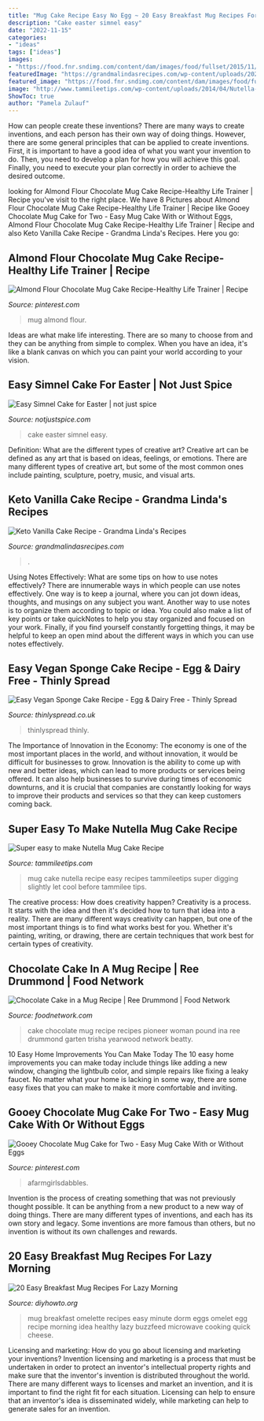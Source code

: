 ```yaml
---
title: "Mug Cake Recipe Easy No Egg ~ 20 Easy Breakfast Mug Recipes For Lazy Morning"
description: "Cake easter simnel easy"
date: "2022-11-15"
categories:
- "ideas"
tags: ["ideas"]
images:
- "https://food.fnr.sndimg.com/content/dam/images/food/fullset/2015/11/5/0/WU1201H_Chocolate-Cake-in-a-Mug_s3x4.jpg.rend.hgtvcom.826.620.suffix/1485881173533.jpeg"
featuredImage: "https://grandmalindasrecipes.com/wp-content/uploads/2020/05/Keto-Vanilla-Cake-Recipe.jpg"
featured_image: "https://food.fnr.sndimg.com/content/dam/images/food/fullset/2015/11/5/0/WU1201H_Chocolate-Cake-in-a-Mug_s3x4.jpg.rend.hgtvcom.826.620.suffix/1485881173533.jpeg"
image: "http://www.tammileetips.com/wp-content/uploads/2014/04/Nutella-Mug-Cake-Recipe-Tammilee-Tips.png"
ShowToc: true
author: "Pamela Zulauf"
---
```



How can people create these inventions?
There are many ways to create inventions, and each person has their own way of doing things. However, there are some general principles that can be applied to create inventions. First, it is important to have a good idea of what you want your invention to do. Then, you need to develop a plan for how you will achieve this goal. Finally, you need to execute your plan correctly in order to achieve the desired outcome.

	

		
looking for Almond Flour Chocolate Mug Cake Recipe-Healthy Life Trainer | Recipe you've visit to the right place. We have 8 Pictures about Almond Flour Chocolate Mug Cake Recipe-Healthy Life Trainer | Recipe like Gooey Chocolate Mug Cake for Two - Easy Mug Cake With or Without Eggs, Almond Flour Chocolate Mug Cake Recipe-Healthy Life Trainer | Recipe and also Keto Vanilla Cake Recipe - Grandma Linda&#039;s Recipes. Here you go:
		
    
## Almond Flour Chocolate Mug Cake Recipe-Healthy Life Trainer | Recipe

<img loading=lazy src="https://i.pinimg.com/736x/d5/01/88/d501888d8c263d1ab65326fe90c1434c.jpg" onerror="this.onerror=null;this.src='https://tse1.mm.bing.net/th?id=OIP.ALjdCdD7NyCL8uVUC_M7awHaFj&amp;pid=15.1';" alt="Almond Flour Chocolate Mug Cake Recipe-Healthy Life Trainer | Recipe">

_Source: pinterest.com_

>mug almond flour. 

	

Ideas are what make life interesting. There are so many to choose from and they can be anything from simple to complex. When you have an idea, it's like a blank canvas on which you can paint your world according to your vision.

    
## Easy Simnel Cake For Easter | Not Just Spice

<img loading=lazy src="https://i0.wp.com/notjustspice.com/wp-content/uploads/2019/04/Easy-Simnel-Cake-for-Easter-1.jpg?fit=641%2C850&amp;ssl=1" onerror="this.onerror=null;this.src='https://tse4.mm.bing.net/th?id=OIP.rCRn8gNv2jxmZFN5f5zyQgHaJ0&amp;pid=15.1';" alt="Easy Simnel Cake for Easter | not just spice">

_Source: notjustspice.com_

>cake easter simnel easy. 

	

Definition: What are the different types of creative art?
Creative art can be defined as any art that is based on ideas, feelings, or emotions. There are many different types of creative art, but some of the most common ones include painting, sculpture, poetry, music, and visual arts.

    
## Keto Vanilla Cake Recipe - Grandma Linda&#039;s Recipes

<img loading=lazy src="https://grandmalindasrecipes.com/wp-content/uploads/2020/05/Keto-Vanilla-Cake-Recipe.jpg" onerror="this.onerror=null;this.src='https://tse2.mm.bing.net/th?id=OIP.EoeY4W6WmomrNdt-oa3KrAHaLH&amp;pid=15.1';" alt="Keto Vanilla Cake Recipe - Grandma Linda&#039;s Recipes">

_Source: grandmalindasrecipes.com_

>. 

	

Using Notes Effectively: What are some tips on how to use notes effectively?
There are innumerable ways in which people can use notes effectively. One way is to keep a journal, where you can jot down ideas, thoughts, and musings on any subject you want. Another way to use notes is to organize them according to topic or idea. You could also make a list of key points or take quickNotes to help you stay organized and focused on your work. Finally, if you find yourself constantly forgetting things, it may be helpful to keep an open mind about the different ways in which you can use notes effectively.

    
## Easy Vegan Sponge Cake Recipe - Egg &amp; Dairy Free - Thinly Spread

<img loading=lazy src="https://thinlyspread.co.uk/wp-content/uploads/2020/07/Dairy-Free-Sponge-Cake.jpg" onerror="this.onerror=null;this.src='https://tse1.mm.bing.net/th?id=OIP.GKcAwK8pkhgfEpK1E15exwHaLH&amp;pid=15.1';" alt="Easy Vegan Sponge Cake Recipe - Egg &amp; Dairy Free - Thinly Spread">

_Source: thinlyspread.co.uk_

>thinlyspread thinly. 

	

The Importance of Innovation in the Economy:
The economy is one of the most important places in the world, and without innovation, it would be difficult for businesses to grow. Innovation is the ability to come up with new and better ideas, which can lead to more products or services being offered. It can also help businesses to survive during times of economic downturns, and it is crucial that companies are constantly looking for ways to improve their products and services so that they can keep customers coming back.

    
## Super Easy To Make Nutella Mug Cake Recipe

<img loading=lazy src="http://www.tammileetips.com/wp-content/uploads/2014/04/Nutella-Mug-Cake-Recipe-Tammilee-Tips.png" onerror="this.onerror=null;this.src='https://tse3.mm.bing.net/th?id=OIP.x5BlrfybeTYYnPFXyDJOSwHaLF&amp;pid=15.1';" alt="Super easy to make Nutella Mug Cake Recipe">

_Source: tammileetips.com_

>mug cake nutella recipe easy recipes tammileetips super digging slightly let cool before tammilee tips. 

	

The creative process: How does creativity happen?
Creativity is a process. It starts with the idea and then it's decided how to turn that idea into a reality. There are many different ways creativity can happen, but one of the most important things is to find what works best for you. Whether it's painting, writing, or drawing, there are certain techniques that work best for certain types of creativity.

    
## Chocolate Cake In A Mug Recipe | Ree Drummond | Food Network

<img loading=lazy src="https://food.fnr.sndimg.com/content/dam/images/food/fullset/2015/11/5/0/WU1201H_Chocolate-Cake-in-a-Mug_s3x4.jpg.rend.hgtvcom.826.620.suffix/1485881173533.jpeg" onerror="this.onerror=null;this.src='https://tse4.mm.bing.net/th?id=OIP.ivXsBMBOC-9VSJ22lImweQHaFj&amp;pid=15.1';" alt="Chocolate Cake in a Mug Recipe | Ree Drummond | Food Network">

_Source: foodnetwork.com_

>cake chocolate mug recipe recipes pioneer woman pound ina ree drummond garten trisha yearwood network beatty. 

	

10 Easy Home Improvements You Can Make Today
The 10 easy home improvements you can make today include things like adding a new window, changing the lightbulb color, and simple repairs like fixing a leaky faucet. No matter what your home is lacking in some way, there are some easy fixes that you can make to make it more comfortable and inviting.

    
## Gooey Chocolate Mug Cake For Two - Easy Mug Cake With Or Without Eggs

<img loading=lazy src="https://i.pinimg.com/736x/fc/35/d9/fc35d91bc1c79a195fef6cd37b798586.jpg" onerror="this.onerror=null;this.src='https://tse1.mm.bing.net/th?id=OIP.pMakEzeiLBYQ6uysA1jd3wHaLH&amp;pid=15.1';" alt="Gooey Chocolate Mug Cake for Two - Easy Mug Cake With or Without Eggs">

_Source: pinterest.com_

>afarmgirlsdabbles. 

	

Invention is the process of creating something that was not previously thought possible. It can be anything from a new product to a new way of doing things. There are many different types of inventions, and each has its own story and legacy. Some inventions are more famous than others, but no invention is without its own challenges and rewards.

    
## 20 Easy Breakfast Mug Recipes For Lazy Morning

<img loading=lazy src="http://www.diyhowto.org/wp-content/uploads/2016/02/DIYHowto-20-Easy-Breakfast-Mug-Recipes-For-Lazy-Morning07-Two-Minute-Omelet-in-a-Mug.jpg" onerror="this.onerror=null;this.src='https://tse3.mm.bing.net/th?id=OIP.VqelAnIIYXe2SFX_PEQxtgHaKX&amp;pid=15.1';" alt="20 Easy Breakfast Mug Recipes For Lazy Morning">

_Source: diyhowto.org_

>mug breakfast omelette recipes easy minute dorm eggs omelet egg recipe morning idea healthy lazy buzzfeed microwave cooking quick cheese. 

	

Licensing and marketing: How do you go about licensing and marketing your inventions?
Invention licensing and marketing is a process that must be undertaken in order to protect an inventor's intellectual property rights and make sure that the inventor's invention is distributed throughout the world. There are many different ways to licenses and market an invention, and it is important to find the right fit for each situation. Licensing can help to ensure that an inventor's idea is disseminated widely, while marketing can help to generate sales for an invention.

